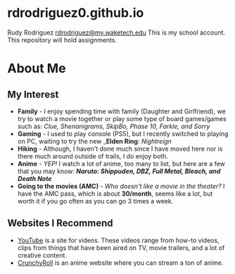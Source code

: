 # rdrodriguez0.github.io
Rudy Rodriguez rdrodriguez@my.waketech.edu
This is my school account.
This repository will hold assignments.
# About Me
## My Interest
- **Family** - I enjoy spending time with family (Daughter and Girlfriend), we try to watch a movie together or play some type of board games/games such as: *Clue, Shenanigrams, SkipBo, Phase 10, Farkle, and Sorry*
- **Gaming** - I used to play console (PS5), but I recently switched to playing on PC, waiting to try the new _**Elden Ring**: _Nightreign_
- **Hiking** - Although, I haven't done much since I have moved here nor is there much around outside of trails, I do enjoy both.
- **Anime** - *YEP!* I watch a lot of anime, too many to list, but here are a few that you may know: _**Naruto: Shippuden, DBZ, Full Metal, Bleach, and Death Note**_
- **Going to the movies (AMC)** - *Who doesn't like a movie in the theater?* I have the AMC pass, which is about **30/month**, seems like a lot, but worth it if you go often as you can go 3 times a week.
## Websites I Recommend
- [YouTube](https://www.youtube.com/) is a site for videos. These videos range from how-to videos, clips from things that have been aired on TV, movie trailers, and a lot of creative content.
- [CrunchyRoll](https://www.crunchyroll.com/) is an anime website where you can stream a ton of anime.
